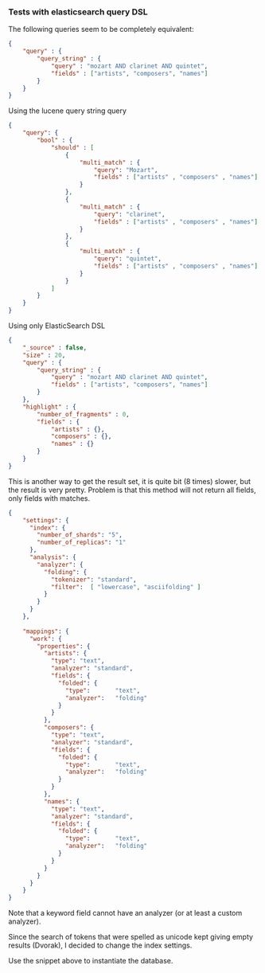 ### Tests with elasticsearch query DSL 
The following queries seem to be completely equivalent:

```json
{
    "query" : { 
        "query_string" : { 
            "query" : "mozart AND clarinet AND quintet",
            "fields" : ["artists", "composers", "names"]
        }
    } 
}
```
Using the lucene query string query

```json
{
	"query": {
		"bool" : {
			"should" : [
				{
					"multi_match" : {
						"query": "Mozart",
						"fields" : ["artists" , "composers" , "names"]
					}
				},
				{
					"multi_match" : {
						"query": "clarinet",
						"fields" : ["artists" , "composers" , "names"]
					}
				},
				{
					"multi_match" : {
						"query": "quintet",
						"fields" : ["artists" , "composers" , "names"]
					}
				}
			]
		}
	}
}
```
Using only ElasticSearch DSL

```json
{
    "_source" : false,
    "size" : 20,
    "query" : { 
        "query_string" : { 
            "query" : "mozart AND clarinet AND quintet",
            "fields" : ["artists", "composers", "names"]
        }
    },
    "highlight" : { 
        "number_of_fragments" : 0, 
        "fields" : { 
            "artists" : {}, 
            "composers" : {}, 
            "names" : {} 
        } 
    }
}
```

This is another way to get the result set, it is quite bit (8 times) slower, 
but the result is very pretty. Problem is that this method will not return 
all fields, only fields with matches.

```json
{    
	"settings": {
      "index": {
        "number_of_shards": "5",
        "number_of_replicas": "1"
      },
      "analysis": {
        "analyzer": {
          "folding": {
            "tokenizer": "standard",
            "filter":  [ "lowercase", "asciifolding" ]
          }
        }
      }
    },
	
	"mappings": {
      "work": {
        "properties": {
          "artists": {
            "type": "text",
            "analyzer": "standard",
		    "fields": {
			  "folded": { 
			    "type":       "text",
			    "analyzer":   "folding"
			  }
		    }
          },
          "composers": {
            "type": "text",
            "analyzer": "standard",
		    "fields": {
			  "folded": { 
			    "type":       "text",
			    "analyzer":   "folding"
			  }
		    }
          },
          "names": {
            "type": "text",
            "analyzer": "standard",
		    "fields": {
			  "folded": { 
			    "type":       "text",
			    "analyzer":   "folding"
			  }
		    }
          }
        }
      }
    }
}
```
Note that a keyword field cannot have an analyzer (or at least a custom analyzer).

Since the search of tokens that were spelled as unicode kept giving empty results (Dvorak), I decided to change the 
index settings.

Use the snippet above to instantiate the database. 
 